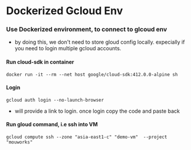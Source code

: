 # Dockerized Gcloud Env

### Use Dockerized environment, to connect to glcoud env

-   by doing this, we don't need to store gloud config locally. expecially if you need to login multiple gcloud accounts.

#### Run cloud-sdk in container

```:no-line-numbers
docker run -it --rm --net host google/cloud-sdk:412.0.0-alpine sh
```

#### Login

```:no-line-numbers
gcloud auth login --no-launch-browser
```

-   will provide a link to login. once login copy the code and paste back

#### Run gloud command, i.e ssh into VM

```:no-line-numbers
gcloud compute ssh --zone "asia-east1-c" "demo-vm"  --project "mouworks"
```
